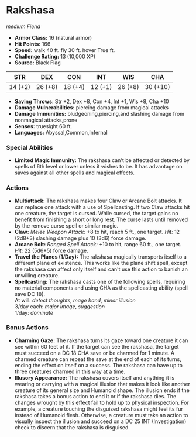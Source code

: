 # Rakshasa

*medium* *Fiend*

- **Armor Class:** 16 (natural armor)
- **Hit Points:** 166 
- **Speed:** walk 40 ft. fly 30 ft. hover True ft.
- **Challenge Rating:** 13 (10,000 XP)
- **Source:** Black Flag

| STR | DEX | CON | INT | WIS | CHA |
| --- | --- | --- | --- | --- | --- |
| 14 (+2) | 26 (+8) | 18 (+4) | 12 (+1) | 26 (+8) | 30 (+10) |

- **Saving Throws**: Str +2, Dex +8, Con +4, Int +1, Wis +8, Cha +10
- **Damage Vulnerabilities:** piercing damage from magical attacks
- **Damage Immunities:** bludgeoning,piercing,and slashing damage from nonmagical attacks,prone
- **Senses:** truesight 60 ft.
- **Languages:** Abyssal,Common,Infernal

### Special Abilities

- **Limited Magic Immunity:** The rakshasa can't be affected or detected by spells of 6th level or lower unless it wishes to be. It has advantage on saves against all other spells and magical effects.

### Actions

- **Multiattack:** The rakshasa makes four Claw or Arcane Bolt attacks. It can replace one attack with a use of Spellcasting. If two Claw attacks hit one creature, the target is cursed. While cursed, the target gains no benefit from finishing a short or long rest. The curse lasts until removed by the remove curse spell or similar magic.
- **Claw:** _Melee Weapon Attack:_ +8 to hit, reach 5 ft., one target. _Hit:_ 12 (2d8+3) slashing damage plus 10 (3d6) force damage.
- **Arcane Bolt:** _Ranged Spell Attack:_ +10 to hit, range 60 ft., one target. _Hit:_ 22 (5d6+5) force damage.
- **Travel the Planes (1/Day):** The rakshasa magically transports itself to a different plane of existence. This works like the plane shift spell, except the rakshasa can affect only itself and can't use this action to banish an unwilling creature.
- **Spellcasting:** The rakshasa casts one of the following spells, requiring no material components and using CHA as the spellcasting ability (spell save DC 18).<br>At will: _detect thoughts_, _mage hand_, _minor illusion_<br>3/day each: _major image_, _suggestion_<br>1/day: _dominate_

### Bonus Actions

- **Charming Gaze:** The rakshasa turns its gaze toward one creature it can see within 60 feet of it. If the target can see the rakshasa, the target must succeed on a DC 18 CHA save or be charmed for 1 minute. A charmed creature can repeat the save at the end of each of its turns, ending the effect on itself on a success. The rakshasa can have up to three creatures charmed in this way at a time.
- **Illusory Appearance:** The rakshasa covers itself and anything it is wearing or carrying with a magical illusion that makes it look like another creature of its general size and Humanoid shape. The illusion ends if the rakshasa takes a bonus action to end it or if the rakshasa dies. The changes wrought by this effect fail to hold up to physical inspection. For example, a creature touching the disguised rakshasa might feel its fur instead of Humanoid flesh. Otherwise, a creature must take an action to visually inspect the illusion and succeed on a DC 25 INT (Investigation) check to discern that the rakshasa is disguised.
